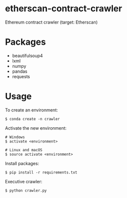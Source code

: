 # etherscan-contract-crawler
Ethereum contract crawler (target: Etherscan)

# Packages
- beautifulsoup4
- lxml
- numpy
- pandas
- requests

# Usage
To create an environment:

```shell
$ conda create -n crawler
```

Activate the new environment:

```shell
# Windows
$ activate <environment>

# Linux and macOS
$ source activate <environment>
```

Install packages:

```
$ pip install -r requirements.txt
```

Executive crawler:

```shell
$ python crawler.py
```